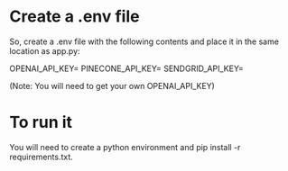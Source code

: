 # Create a .env file
So, create a .env file with the following contents and place it in the same location as app.py:

OPENAI_API_KEY=
PINECONE_API_KEY=
SENDGRID_API_KEY=

(Note: You will need to get your own OPENAI_API_KEY)

# To run it
You will need to create a python environment and pip install -r requirements.txt.

